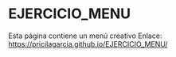 # EJERCICIO_MENU
Esta página contiene un menú creativo
Enlace: https://pricilagarcia.github.io/EJERCICIO_MENU/ 

